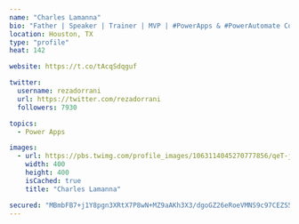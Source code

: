 ```yaml
---
name: "Charles Lamanna"
bio: "Father | Speaker | Trainer | MVP | #PowerApps & #PowerAutomate Community Super User | YouTuber Right-pointing triangle http://youtube.com/c/rezadorrani | Learn - Share - Clockwise rightwards and leftwards open circle arrows"
location: Houston, TX
type: "profile"
heat: 142

website: https://t.co/tAcqSdqguf

twitter:
  username: rezadorrani
  url: https://twitter.com/rezadorrani
  followers: 7930

topics:
  - Power Apps

images:
  - url: https://pbs.twimg.com/profile_images/1063114045270777856/qeT-jpWr_400x400.jpg
    width: 400
    height: 400
    isCached: true
    title: "Charles Lamanna"

secured: "MBmbFB7+j1Y8pgn3XRtX7P8wN+MZ9aAKh3X3/dgoGZ26eRoeVMNS9c97CEZS5YJY60fBnz6XIkXiIm5aGrWLBiNVeRHAOaoQQaIlPwqP3nfYx6WLDK6wE9m7nUbL4jVqUk/EECx7kaMIvEFB6GGd23F0A0RQLaSrkarZBsSGJd64pzZ9/apENGjvWk9LE4ZeEMt6Qy9bUuWh3JF3aXdVPVRwyWvIIyqxyqLkSwbXClD0Zz5/At99R8rfDlWouk1YuYb4001/xjkvyU0qW5xUlymMxYy8Rxw0FHIJkmEJpBQJUs7TWxtjCQsSTVJGFISfP70qWZDOeWCxkuhtGhF0bw7Jg/DGcrC/O+UO35tiPaZqL++3SH8feNAuVV3j3U85VX7RjPOoyNZ/2Y97+5ltSY20ntQTCA2ChUcjouyvB7s=;s2Cs54WtAAKhy/gfZk5N5A=="
---
```



